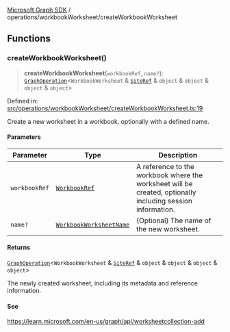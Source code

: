 [Microsoft Graph SDK](../../modules.md) / operations/workbookWorksheet/createWorkbookWorksheet

## Functions

### createWorkbookWorksheet()

> **createWorkbookWorksheet**(`workbookRef`, `name?`): [`GraphOperation`](../../models/GraphOperation.md#graphoperation)\<`WorkbookWorksheet` & [`SiteRef`](../../models/SiteRef.md#siteref) & `object` & `object` & `object` & `object`\>

Defined in: [src/operations/workbookWorksheet/createWorkbookWorksheet.ts:19](https://github.com/Future-Secure-AI/microsoft-graph/blob/6f587d043e8277194e9b2feca914ab2cba9d258d/src/operations/workbookWorksheet/createWorkbookWorksheet.ts#L19)

Create a new worksheet in a workbook, optionally with a defined name.

#### Parameters

| Parameter | Type | Description |
| ------ | ------ | ------ |
| `workbookRef` | [`WorkbookRef`](../../models/WorkbookRef.md#workbookref) | A reference to the workbook where the worksheet will be created, optionally including session information. |
| `name?` | [`WorkbookWorksheetName`](../../models/WorkbookWorksheetName.md#workbookworksheetname) | (Optional) The name of the new worksheet. |

#### Returns

[`GraphOperation`](../../models/GraphOperation.md#graphoperation)\<`WorkbookWorksheet` & [`SiteRef`](../../models/SiteRef.md#siteref) & `object` & `object` & `object` & `object`\>

The newly created worksheet, including its metadata and reference information.

#### See

https://learn.microsoft.com/en-us/graph/api/worksheetcollection-add
